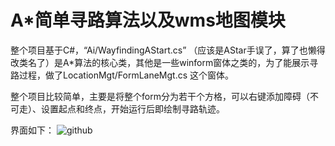 # A*简单寻路算法以及wms地图模块

整个项目基于C#，“Ai/WayfindingAStart.cs” （应该是AStar手误了，算了也懒得改类名了）是A*算法的核心类，其他是一些winform窗体之类的，为了能展示寻路过程，做了LocationMgt/FormLaneMgt.cs 这个窗体。

整个项目比较简单，主要是将整个form分为若干个方格，可以右键添加障碍（不可走）、设置起点和终点，开始运行后即绘制寻路轨迹。

界面如下：
![github](
https://upload-images.jianshu.io/upload_images/24193214-d8b74d18a5abb3ae.PNG?imageMogr2/auto-orient/strip|imageView2/2/w/1188/format/webp
"github")